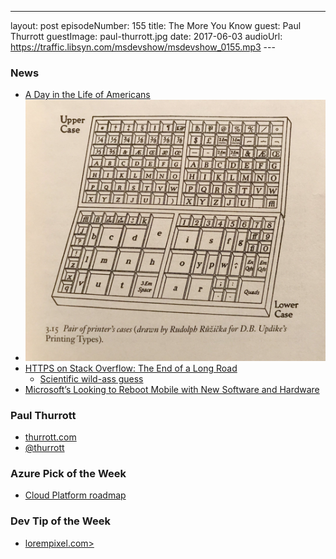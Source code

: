 ---
layout: post
episodeNumber: 155
title: The More You Know
guest: Paul Thurrott
guestImage: paul-thurrott.jpg
date: 2017-06-03
audioUrl: https://traffic.libsyn.com/msdevshow/msdevshow_0155.mp3
--- 

### News

 - [A Day in the Life of Americans](https://flowingdata.com/2015/12/15/a-day-in-the-life-of-americans/)
 - ![Case Case](case.jpg)
 - [HTTPS on Stack Overflow: The End of a Long Road](https://nickcraver.com/blog/2017/05/22/https-on-stack-overflow/)
   - [Scientific wild-ass guess](https://en.wikipedia.org/wiki/Scientific_wild-ass_guess) 
 - [Microsoft’s Looking to Reboot Mobile with New Software and Hardware](https://www.thurrott.com/mobile/117153/microsofts-looking-reboot-mobile-new-software-hardware)
 
### Paul Thurrott

 - [thurrott.com](https://www.thurrott.com)
 - [@thurrott](https://twitter.com/thurrott)

### Azure Pick of the Week

 - [Cloud Platform roadmap](https://www.microsoft.com/en-us/cloud-platform/roadmap-recently-available)

### Dev Tip of the Week

 - [lorempixel.com>](http://lorempixel.com/)
